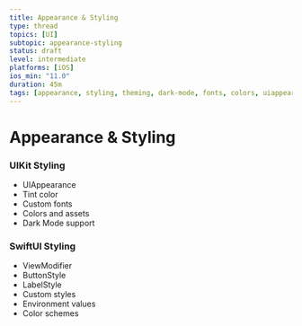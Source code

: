 ```yaml
---
title: Appearance & Styling
type: thread
topics: [UI]
subtopic: appearance-styling
status: draft
level: intermediate
platforms: [iOS]
ios_min: "11.0"
duration: 45m
tags: [appearance, styling, theming, dark-mode, fonts, colors, uiappearance, swiftui]
---
```


# Appearance & Styling


### UIKit Styling
- UIAppearance
- Tint color
- Custom fonts
- Colors and assets
- Dark Mode support

### SwiftUI Styling
- ViewModifier
- ButtonStyle
- LabelStyle
- Custom styles
- Environment values
- Color schemes

